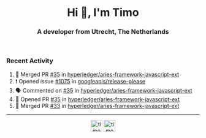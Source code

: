 <h1 align="center">Hi 👋, I'm Timo</h1>
<h3 align="center">A developer from Utrecht, The Netherlands</h3>
<br/>
<!-- https://github.com/rahuldkjain/github-profile-readme-generator --!>

<!--  <p align="left"><img src="https://github-readme-stats.vercel.app/api?username=timoglastra&show_icons=true&count_private=true&" alt="timoglastra" /></p> --!>

<!--
Github language stats
<p align="left"><img src="https://github-readme-stats.vercel.app/api/top-langs/?username=timoglastra&layout=compact" alt="timoglastra" /><p>
-->

<!-- Codestats language stats -->
<!-- <p align="left"><img src="https://codestats-readme.vercel.app/api/top-langs/?username=timoglastra&layout=compact&language_count=12" alt="timoglastra" /><p>    --!>
  
<h3>Recent Activity</h3>

<!--START_SECTION:activity-->
1. 🎉 Merged PR [#35](https://github.com/hyperledger/aries-framework-javascript-ext/pull/35) in [hyperledger/aries-framework-javascript-ext](https://github.com/hyperledger/aries-framework-javascript-ext)
2. ❗️ Opened issue [#1075](https://github.com/googleapis/release-please/issues/1075) in [googleapis/release-please](https://github.com/googleapis/release-please)
3. 🗣 Commented on [#35](https://github.com/hyperledger/aries-framework-javascript-ext/issues/35) in [hyperledger/aries-framework-javascript-ext](https://github.com/hyperledger/aries-framework-javascript-ext)
4. 💪 Opened PR [#35](https://github.com/hyperledger/aries-framework-javascript-ext/pull/35) in [hyperledger/aries-framework-javascript-ext](https://github.com/hyperledger/aries-framework-javascript-ext)
5. 🎉 Merged PR [#33](https://github.com/hyperledger/aries-framework-javascript-ext/pull/33) in [hyperledger/aries-framework-javascript-ext](https://github.com/hyperledger/aries-framework-javascript-ext)
<!--END_SECTION:activity-->

---

<p align="center">
<a href="https://twitter.com/timoglastra" target="blank"><img align="center" src="https://cdn.jsdelivr.net/npm/simple-icons@3.0.1/icons/twitter.svg" alt="timoglastra" height="30" width="30" /></a>
<a href="https://linkedin.com/in/timoglastra" target="blank"><img align="center" src="https://cdn.jsdelivr.net/npm/simple-icons@3.0.1/icons/linkedin.svg" alt="timoglastra" height="30" width="30" /></a>
</p>



